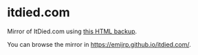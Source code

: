 # itdied.com

Mirror of ItDied.com using [this HTML backup](https://web.archive.org/web/20110518204502/http://archiveteam.org/archives/itdied/).

You can browse the mirror in https://emijrp.github.io/itdied.com/.

